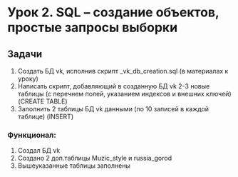 # Урок 2. SQL – создание объектов, простые запросы выборки
## Задачи

1. Создать БД vk, исполнив скрипт _vk_db_creation.sql (в материалах к уроку)
2. Написать скрипт, добавляющий в созданную БД vk 2-3 новые таблицы (с перечнем полей, указанием индексов и внешних ключей) (CREATE TABLE)
3. Заполнить 2 таблицы БД vk данными (по 10 записей в каждой таблице) (INSERT)


### Функционал:
1. Создал БД vk
2. Создано 2 доп.таблицы Muzic_style и russia_gorod
3. Вышеуказанные таблицы заполнены
